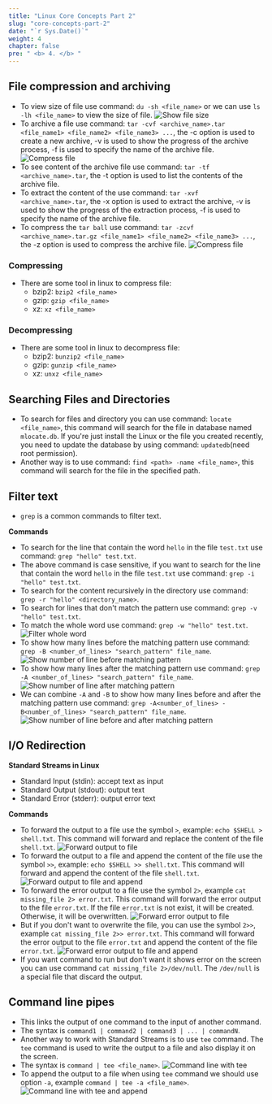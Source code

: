 ```yaml
---
title: "Linux Core Concepts Part 2"
slug: "core-concepts-part-2"
date: "`r Sys.Date()`"
weight: 4
chapter: false
pre: " <b> 4. </b> "
---
```


## File compression and archiving
- To view size of file use command: `du -sh <file_name>` or we can use `ls -lh <file_name>` to view the size of file.
![Show file size](images/_index.png)
- To archive a file use command: `tar -cvf <archive_name>.tar <file_name1> <file_name2> <file_name3> ...`, the -c option is used to create a new archive, -v is used to show the progress of the archive process, -f is used to specify the name of the archive file.
![Compress file](images/_index-1.png)
- To see content of the archive file use command: `tar -tf <archive_name>.tar`, the -t option is used to list the contents of the archive file.
- To extract the content of the use command: `tar -xvf <archive_name>.tar`, the -x option is used to extract the archive, -v is used to show the progress of the extraction process, -f is used to specify the name of the archive file.
- To compress the `tar ball` use command: `tar -zcvf <archive_name>.tar.gz <file_name1> <file_name2> <file_name3> ...`, the -z option is used to compress the archive file.
![Compress file](images/_index-2.png)

### Compressing
- There are some tool in linux to compress file:
  - bzip2: `bzip2 <file_name>`
  - gzip: `gzip <file_name>`
  - xz: `xz <file_name>`

### Decompressing
- There are some tool in linux to decompress file:
  - bzip2: `bunzip2 <file_name>`
  - gzip: `gunzip <file_name>`
  - xz: `unxz <file_name>`

## Searching Files and Directories
- To search for files and directory you can use command: `locate <file_name>`, this command will search for the file in database named `mlocate.db`. If you're just install the Linux or the file you created recently, you need to update the database by using command: `updatedb`(need root permission).
- Another way is to use command: `find <path> -name <file_name>`, this command will search for the file in the specified path.

## Filter text
- `grep` is a common commands to filter text.

**Commands**
- To search for the line that contain the word `hello` in the file `test.txt` use command: `grep "hello" test.txt`.
- The above command is case sensitive, if you want to search for the line that contain the word `hello` in the file `test.txt` use command: `grep -i "hello" test.txt`.
- To search for the content recursively in the directory use command: `grep -r "hello" <directory_name>`.
- To search for lines that don't match the pattern use command: `grep -v "hello" test.txt`.
- To match the whole word use command: `grep -w "hello" test.txt`.
![Filter whole word](images/_index-3.png)
- To show how many lines before the matching pattern use command: `grep -B <number_of_lines> "search_pattern" file_name`.
![Show number of line before matching pattern](images/_index-4.png)
- To show how many lines after the matching pattern use command: `grep -A <number_of_lines> "search_pattern" file_name`.
![Show number of line after matching pattern](images/_index-5.png)
- We can combine `-A` and `-B` to show how many lines before and after the matching pattern use command: `grep -A<number_of_lines> -B<number_of_lines> "search_pattern" file_name`.
![Show number of line before and after matching pattern](images/_index-6.png)

## I/O Redirection

**Standard Streams in Linux**
- Standard Input (stdin): accept text as input
- Standard Output (stdout): output text
- Standard Error (stderr): output error text

**Commands**
- To forward the output to a file use the symbol `>`, example: `echo $SHELL > shell.txt`. This command will forward and replace the content of the file `shell.txt`.
![Forward output to file](images/_index-7.png)
- To forward the output to a file and append the content of the file use the symbol `>>`, example: `echo $SHELL >> shell.txt`. This command will forward and append the content of the file `shell.txt`.
![Forward output to file and append](images/_index-8.png)
- To forward the error output to a file use the symbol `2>`, example `cat missing_file 2> error.txt`. This command will forward the error output to the file `error.txt`. If the file `error.txt` is not exist, it will be created. Otherwise, it will be overwritten.
![Forward error output to file](images/_index-9.png)
- But if you don't want to overwrite the file, you can use the symbol `2>>`, example `cat missing_file 2>> error.txt`. This command will forward the error output to the file `error.txt` and append the content of the file `error.txt`.
![Forward error output to file and append](images/_index-10.png)
- If you want command to run but don't want it shows error on the screen you can use command `cat missing_file 2>/dev/null`. The `/dev/null` is a special file that discard the output.

## Command line pipes
- This links the output of one command to the input of another command.
- The syntax is `command1 | command2 | command3 | ... | commandN`.
- Another way to work with Standard Streams is to use `tee` command. The `tee` command is used to write the output to a file and also display it on the screen.
- The syntax is `command | tee <file_name>`.
![Command line with tee](images/_index-11.png)
- To append the output to a file when using `tee` command we should use option `-a`, example `command | tee -a <file_name>`.
![Command line with tee and append](images/_index-12.png)
